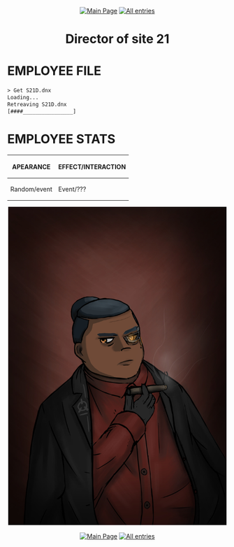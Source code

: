 <p align=center>    <a href="../../../">
    <img src="https://img.shields.io/badge/GO_TO-MAIN_PAGE-ffffff?style=for-the-badge&labelColor=000000&color=ffffff" title="Main Page" style="cursor: pointer;"/></a>
<a href="../../tree">
    <img src="https://img.shields.io/badge/GO_TO-ALL_ENTRIES-ffffff?style=for-the-badge&labelColor=000000&color=ffffff" title="All entries" style="cursor: pointer;"></a>
</p>
<h1 align="center" id="name">Director of site 21</h1>
<h1>EMPLOYEE FILE</h1>
<div class="language-plaintext highlighter-rouge">
    <div class="highlight">
        <pre class="highlight">
<code>&gt; Get S21D.dnx
Loading...
Retreaving S21D.dnx
[####________________]</code>
</pre>
    </div>
</div>

<h1 >EMPLOYEE STATS</h1>
<table>
    <thead>
        <tr>
            <th>
                <p>
                    APEARANCE
                </p>
            </th>
            <th>
                <p>
                    EFFECT/INTERACTION
                </p>
            </th>
        </tr>
    </thead>
    <tbody>
        <tr>
            <td>
                <p>
                    Random/event
                </p>
            </td>
            <td>
                <p>
                    Event/???
                </p>
            </td>
        </tr>
    </tbody>
</table>
<p align="center">
    <img src="../../../assets/images/characters/Director_Zone_21.jpg" title="Director of site 21" width="500"/>
</p>
<p align=center>    <a href="../../../">
    <img src="https://img.shields.io/badge/GO_TO-MAIN_PAGE-ffffff?style=for-the-badge&labelColor=000000&color=ffffff" title="Main Page" style="cursor: pointer;"/></a>
<a href="../../tree">
    <img src="https://img.shields.io/badge/GO_TO-ALL_ENTRIES-ffffff?style=for-the-badge&labelColor=000000&color=ffffff" title="All entries" style="cursor: pointer;"></a>
</p>